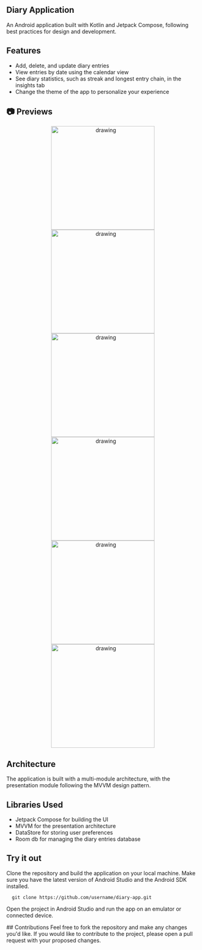 ## Diary Application
An Android application built with Kotlin and Jetpack Compose, following best practices for design and development.

## Features
* Add, delete, and update diary entries
* View entries by date using the calendar view
* See diary statistics, such as streak and longest entry chain, in the insights tab
* Change the theme of the app to personalize your experience

## 📷 Previews

<p align="center">
<img src="previews/preview_1.jpeg" alt="drawing" width="270px" />
<img src="previews/preview_2.jpeg" alt="drawing" width="270px" />
<img src="previews/preview_3.jpeg" alt="drawing" width="270px" /></br>
<img src="previews/preview_4.jpeg" alt="drawing" width="270px" />
<img src="previews/preview_5.jpeg" alt="drawing" width="270px" />
<img src="previews/preview_6.jpeg" alt="drawing" width="270px" />
</p>

## Architecture
The application is built with a multi-module architecture, with the presentation module following the MVVM design pattern.

## Libraries Used
* Jetpack Compose for building the UI
* MVVM for the presentation architecture
* DataStore for storing user preferences
* Room db for managing the diary entries database

## Try it out
Clone the repository and build the application on your local machine. Make sure you have the latest version of Android Studio and the Android SDK installed.

```git
  git clone https://github.com/username/diary-app.git
```
Open the project in Android Studio and run the app on an emulator or connected device.



## Contributions
Feel free to fork the repository and make any changes you'd like. If you would like to contribute to the project, please open a pull request with your proposed changes.
